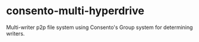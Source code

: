 # consento-multi-hyperdrive
Multi-writer p2p file system using Consento's Group system for determining writers.
